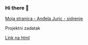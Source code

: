 ### Hi there 👋

<!--
**andjelajuric/andjelajuric** is a ✨ _special_ ✨ repository because its `README.md` (this file) appears on your GitHub profile.

Here are some ideas to get you started:

- 🔭 I’m currently working on ...
- 🌱 I’m currently learning ...
- 👯 I’m looking to collaborate on ...
- 🤔 I’m looking for help with ...
- 💬 Ask me about ...
- 📫 How to reach me: ...
- 😄 Pronouns: ...
- ⚡ Fun fact: ...
-->
<a href = "andela.html#digitalni_multimedij">Moja stranica - Anđela Juric - sidrenje</a>
<p>
 Projektni zadatak
 </p>
 <p>
<a href = "index.html">Link na html</a>

